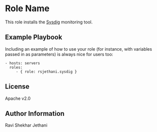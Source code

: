Role Name
=========

This role installs the [Sysdig](http://www.sysdig.org/) monitoring tool.


Example Playbook
----------------

Including an example of how to use your role (for instance, with variables passed in as parameters) is always nice for users too:

    - hosts: servers
      roles:
         - { role: rsjethani.sysdig }

License
-------

Apache v2.0

Author Information
------------------

Ravi Shekhar Jethani
